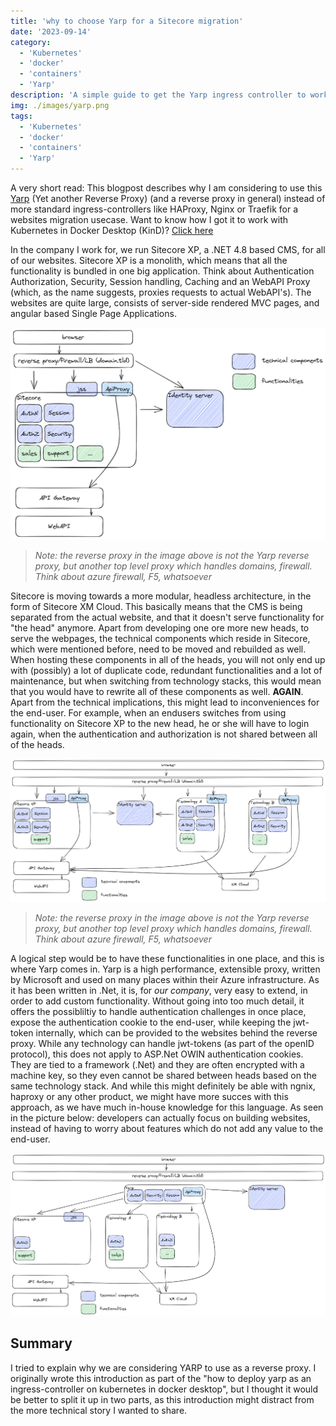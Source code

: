 ```yaml
---
title: 'why to choose Yarp for a Sitecore migration'
date: '2023-09-14'
category:
  - 'Kubernetes'
  - 'docker'
  - 'containers'
  - 'Yarp'
description: 'A simple guide to get the Yarp ingress controller to work in Kubernetes in Docker (KinD)'
img: ./images/yarp.png
tags:
  - 'Kubernetes'
  - 'docker'
  - 'containers'
  - 'Yarp'
---
```


A very short read: This blogpost describes why I am considering to use this [Yarp](https://microsoft.github.io/reverse-proxy/) (Yet another Reverse Proxy) (and a reverse proxy in general) instead of more standard ingress-controllers like HAProxy, Nginx or Traefik for a websites migration usecase. Want to know how I got it to work with Kubernetes in Docker Desktop (KinD)? [Click here](../how-to-deploy-yarp-ingress-controller-on-kubernetes-in-docker-desktop-kind)

In the company I work for, we run Sitecore XP, a .NET 4.8 based CMS, for all of our websites. Sitecore XP is a monolith, which means that all the functionality is bundled in one big application. Think about Authentication Authorization, Security, Session handling, Caching and an WebAPI Proxy (which, as the name suggests, proxies requests to actual WebAPI's). The websites are quite large, consists of server-side rendered MVC pages, and angular based Single Page Applications.

![](./images/high-level-architecture-ist.excalidraw.png)

> _Note: the reverse proxy in the image above is not the Yarp reverse proxy, but another top level proxy which handles domains, firewall. Think about azure firewall, F5, whatsoever_

Sitecore is moving towards a more modular, headless architecture, in the form of Sitecore XM Cloud. This basically means that the CMS is being separated from the actual website, and that it doesn't serve functionality for "the head" anymore. Apart from developing one ore more new heads, to serve the webpages, the technical components which reside in Sitecore, which were mentioned before, need to be moved and rebuilded as well. When hosting these components in all of the heads, you will not only end up with (possibly) a lot of duplicate code, redundant functionalities and a lot of maintenance, but when switching from technology stacks, this would mean that you would have to rewrite all of these components as well. **AGAIN**. Apart from the technical implications, this might lead to inconveniences for the end-user. For example, when an endusers switches from using functionality on Sitecore XP to the new head, he or she will have to login again, when the authentication and authorization is not shared between all of the heads.

![](./images/movement-1.excalidraw.png)

> _Note: the reverse proxy in the image above is not the Yarp reverse proxy, but another top level proxy which handles domains, firewall. Think about azure firewall, F5, whatsoever_

A logical step would be to have these functionalities in one place, and this is where Yarp comes in. Yarp is a high performance, extensible proxy, written by Microsoft and used on many places within their Azure infrastructure. As it has been written in .Net, it is, for _our company_, very easy to extend, in order to add custom functionality. Without going into too much detail, it offers the possibliltiy to handle authentication challenges in once place, expose the authentication cookie to the end-user, while keeping the jwt-token internally, which can be provided to the websites behind the reverse proxy. While any technology can handle jwt-tokens (as part of the openID protocol), this does not apply to ASP.Net OWIN authentication cookies. They are tied to a framework (.Net) and they are often encrypted with a machine key, so they even cannot be shared between heads based on the same technology stack. And while this might definitely be able with ngnix, haproxy or any other product, we might have more succes with this approach, as we have much in-house knowledge for this language. As seen in the picture below: developers can actually focus on building websites, instead of having to worry about features which do not add any value to the end-user.

![](./images/high-level-architecture-soll.excalidraw.png)

## Summary

I tried to explain why we are considering YARP to use as a reverse proxy. I originally wrote this introduction as part of the "how to deploy yarp as an ingress-controller on kubernetes in docker desktop", but I thought it would be better to split it up in two parts, as this introduction might distract from the more technical story I wanted to share.
